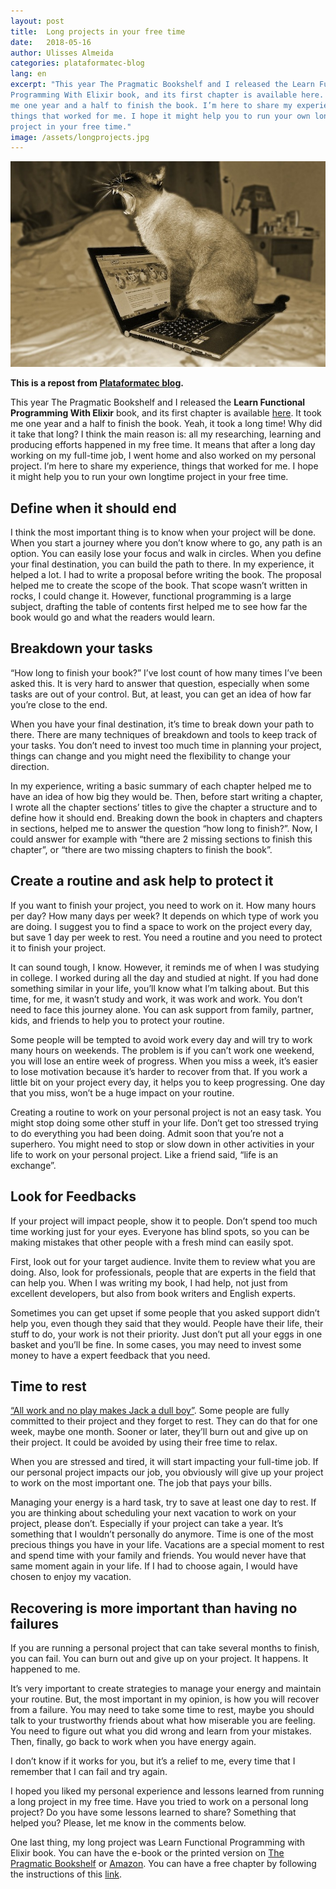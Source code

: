 ```yaml
---
layout: post
title:  Long projects in your free time
date:   2018-05-16
author: Ulisses Almeida
categories: plataformatec-blog
lang: en
excerpt: "This year The Pragmatic Bookshelf and I released the Learn Functional
Programming With Elixir book, and its first chapter is available here. It took
me one year and a half to finish the book. I’m here to share my experience,
things that worked for me. I hope it might help you to run your own longtime
project in your free time."
image: /assets/longprojects.jpg
---
```


![longprojects](/assets/longprojects.jpg)

__This is a repost from [Plataformatec blog](http://blog.plataformatec.com.br/2018/07/long-projects-in-your-free-time/).__

This year The Pragmatic Bookshelf and I released the __Learn Functional Programming With Elixir__ book, and its first chapter is available [here](http://pages.plataformatec.com.br/chapter-thinking-functionally-of-learn-functional-programming-with-elixir). It took me one year and a half to finish the book. Yeah, it took a long time! Why did it take that long? I think the main reason is: all my researching, learning and producing efforts happened in my free time. It means that after a long day working on my full-time job, I went home and also worked on my personal project. I’m here to share my experience, things that worked for me. I hope it might help you to run your own longtime project in your free time.

## Define when it should end

I think the most important thing is to know when your project will be done. When you start a journey where you don’t know where to go, any path is an option. You can easily lose your focus and walk in circles. When you define your final destination, you can build the path to there. In my experience, it helped a lot. I had to write a proposal before writing the book. The proposal helped me to create the scope of the book. That scope wasn’t written in rocks, I could change it. However, functional programming is a large subject, drafting the table of contents first helped me to see how far the book would go and what the readers would learn.

## Breakdown your tasks

“How long to finish your book?” I’ve lost count of how many times I’ve been asked this. It is very hard to answer that question, especially when some tasks are out of your control. But, at least, you can get an idea of how far you’re close to the end.

When you have your final destination, it’s time to break down your path to there. There are many techniques of breakdown and tools to keep track of your tasks. You don’t need to invest too much time in planning your project, things can change and you might need the flexibility to change your direction.

In my experience, writing a basic summary of each chapter helped me to have an idea of how big they would be. Then, before start writing a chapter, I wrote all the chapter sections’ titles to give the chapter a structure and to define how it should end. Breaking down the book in chapters and chapters in sections, helped me to answer the question “how long to finish?”. Now, I could answer for example with “there are 2 missing sections to finish this chapter”, or “there are two missing chapters to finish the book”.

## Create a routine and ask help to protect it

If you want to finish your project, you need to work on it. How many hours per day? How many days per week? It depends on which type of work you are doing. I suggest you to find a space to work on the project every day, but save 1 day per week to rest. You need a routine and you need to protect it to finish your project.

It can sound tough, I know. However, it reminds me of when I was studying in college. I worked during all the day and studied at night. If you had done something similar in your life, you’ll know what I’m talking about. But this time, for me, it wasn’t study and work, it was work and work. You don’t need to face this journey alone. You can ask support from family, partner, kids, and friends to help you to protect your routine.

Some people will be tempted to avoid work every day and will try to work many hours on weekends. The problem is if you can’t work one weekend, you will lose an entire week of progress. When you miss a week, it’s easier to lose motivation because it’s harder to recover from that. If you work a little bit on your project every day, it helps you to keep progressing. One day that you miss, won’t be a huge impact on your routine.

Creating a routine to work on your personal project is not an easy task. You might stop doing some other stuff in your life. Don’t get too stressed trying to do everything you had been doing. Admit soon that you’re not a superhero. You might need to stop or slow down in other activities in your life to work on your personal project. Like a friend said, “life is an exchange”.

## Look for Feedbacks

If your project will impact people, show it to people. Don’t spend too much time working just for your eyes. Everyone has blind spots, so you can be making mistakes that other people with a fresh mind can easily spot.

First, look out for your target audience. Invite them to review what you are doing. Also, look for professionals, people that are experts in the field that can help you. When I was writing my book, I had help, not just from excellent developers, but also from book writers and English experts.

Sometimes you can get upset if some people that you asked support didn’t help you, even though they said that they would. People have their life, their stuff to do, your work is not their priority. Just don’t put all your eggs in one basket and you’ll be fine. In some cases, you may need to invest some money to have a expert feedback that you need.

## Time to rest

[“All work and no play makes Jack a dull boy”](https://en.wikipedia.org/wiki/All_work_and_no_play_makes_Jack_a_dull_boy). Some people are fully committed to their project and they forget to rest. They can do that for one week, maybe one month. Sooner or later, they’ll burn out and give up on their project. It could be avoided by using their free time to relax.

When you are stressed and tired, it will start impacting your full-time job. If our personal project impacts our job, you obviously will give up your project to work on the most important one. The job that pays your bills.

Managing your energy is a hard task, try to save at least one day to rest. If you are thinking about scheduling your next vacation to work on your project, please don’t. Especially if your project can take a year. It’s something that I wouldn’t personally do anymore. Time is one of the most precious things you have in your life. Vacations are a special moment to rest and spend time with your family and friends. You would never have that same moment again in your life. If I had to choose again, I would have chosen to enjoy my vacation.

## Recovering is more important than having no failures

If you are running a personal project that can take several months to finish, you can fail. You can burn out and give up on your project. It happens. It happened to me.

It’s very important to create strategies to manage your energy and maintain your routine. But, the most important in my opinion, is how you will recover from a failure. You may need to take some time to rest, maybe you should talk to your trustworthy friends about what how miserable you are feeling. You need to figure out what you did wrong and learn from your mistakes. Then, finally, go back to work when you have energy again.

I don’t know if it works for you, but it’s a relief to me, every time that I remember that I can fail and try again.

I hoped you liked my personal experience and lessons learned from running a long project in my free time. Have you tried to work on a personal long project? Do you have some lessons learned to share? Something that helped you? Please, let me know in the comments below.

One last thing, my long project was Learn Functional Programming with Elixir book. You can have the e-book or the printed version on [The Pragmatic Bookshelf](https://pragprog.com/book/cdc-elixir/learn-functional-programming-with-elixir) or [Amazon](https://www.amazon.com/Functional-Programming-Elixir-Ulisses-Almeida/dp/168050245X). You can have a free chapter by following the instructions of this [link](http://pages.plataformatec.com.br/chapter-thinking-functionally-of-learn-functional-programming-with-elixir).
